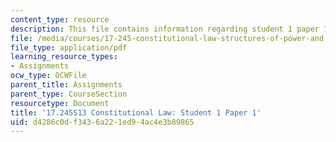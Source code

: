 ```yaml
---
content_type: resource
description: This file contains information regarding student 1 paper 1.
file: /media/courses/17-245-constitutional-law-structures-of-power-and-individual-rights-spring-2013/d4286c0df3436a221ed94ac4e3b89865_MIT17_245S13_Stu1Paper1.pdf
file_type: application/pdf
learning_resource_types:
- Assignments
ocw_type: OCWFile
parent_title: Assignments
parent_type: CourseSection
resourcetype: Document
title: '17.245S13 Constitutional Law: Student 1 Paper 1'
uid: d4286c0d-f343-6a22-1ed9-4ac4e3b89865
---
```

